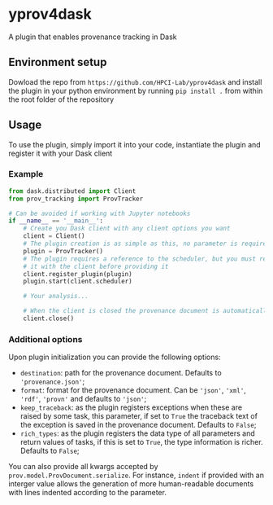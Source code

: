 # yprov4dask
A plugin that enables provenance tracking in Dask

## Environment setup
Dowload the repo from `https://github.com/HPCI-Lab/yprov4dask` and install the plugin in your python environment by running `pip install .` from within the root folder of the repository

## Usage
To use the plugin, simply import it into your code, instantiate the plugin and register it with your Dask client

### Example
```python
from dask.distributed import Client
from prov_tracking import ProvTracker

# Can be avoided if working with Jupyter notebooks
if __name__ == '__main__':
    # Create you Dask client with any client options you want
    client = Client()
    # The plugin creation is as simple as this, no parameter is required
    plugin = ProvTracker()
    # The plugin requires a reference to the scheduler, but you must register
    # it with the client before providing it
    client.register_plugin(plugin)
    plugin.start(client.scheduler)

    # Your analysis...

    # When the client is closed the provenance document is automatically generated
    client.close()
```

### Additional options
Upon plugin initialization you can provide the following options:
- `destination`: path for the provenance document. Defaults to `'provenance.json'`;
- `format`: format for the provenance document. Can be `'json'`, `'xml'`, `'rdf'`, `'provn'` and defaults to `'json'`;
- `keep_traceback`: as the plugin registers exceptions when these are raised by some task, this parameter, if set to `True` the traceback text of the exception is saved in the provenance document. Defaults to `False`;
- `rich_types`: as the plugin registers the data type of all parameters and return values of tasks, if this is set to `True`, the type information is richer. Defaults to `False`;

You can also provide all kwargs accepted by `prov.model.ProvDocument.serialize`. For instance, `indent` if provided with an interger value allows the generation of more human-readable documents with lines indented according to the parameter.
